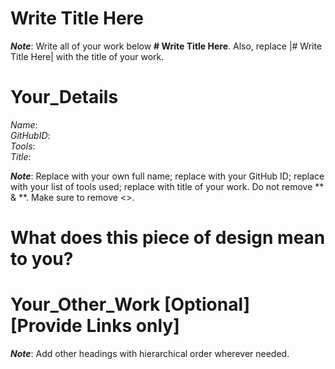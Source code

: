 # Write Title Here

**_Note_**: Write all of your work below **# Write Title Here**. Also, replace |# Write Title Here| with the title of your work.

# Your_Details
  _Name_: **<Your Name>** <br />
  _GitHubID_: **<Your GitHub ID>** <br />
  _Tools_: <List of tools> <br />
  _Title_: **<Full Title of your work>** <br />

**_Note_**: Replace <Your Name> with your own full name; replace <Your GitHub ID> with your GitHub ID; replace <List of tools> with your list of tools used; replace <Full Title of your work> with title of your work. Do not remove ** & **. Make sure to remove <>.

# What does this piece of design mean to you?

# Your_Other_Work [Optional] [Provide Links only]

**_Note_**: Add other headings with hierarchical order wherever needed.
